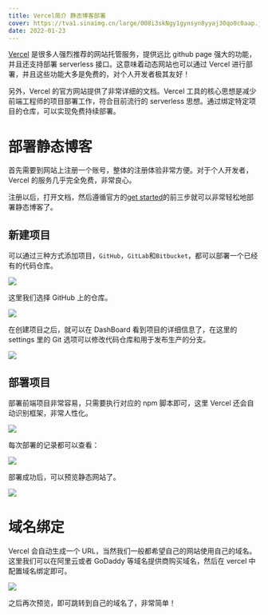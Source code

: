```yaml
---
title: Vercel简介 静态博客部署
cover: https://tva1.sinaimg.cn/large/008i3skNgy1gynsyn8yyaj30qo0c0aap.jpg
date: 2022-01-23
---
```


[Vercel](https://vercel.com/docs) 是很多人强烈推荐的网站托管服务，提供远比 github page 强大的功能，并且还支持部署 serverless 接口。这意味着动态网站也可以通过 Vercel 进行部署，并且这些功能大多是免费的，对个人开发者极其友好！

另外，Vercel 的官方网站提供了非常详细的文档。Vercel 工具的核心思想是减少前端工程师的项目部署工作，符合目前流行的 serverless 思想。通过绑定特定项目的仓库，可以实现免费持续部署。

# 部署静态博客

首先需要到网站上注册一个账号，整体的注册体验非常方便。对于个人开发者，Vercel 的服务几乎完全免费，非常良心。

注册以后，打开文档，然后遵循官方的[get started](https://vercel.com/docs/get-started)的前三步就可以非常轻松地部署静态博客了。

## 新建项目

可以通过三种方式添加项目，`GitHub`，`GitLab`和`Bitbucket`，都可以部署一个已经有的代码仓库。

![](https://tva1.sinaimg.cn/large/008i3skNgy1gynwxyhtw5j317m0j4di9.jpg)

这里我们选择 GitHub 上的仓库。

![](https://tva1.sinaimg.cn/large/008i3skNgy1gynwz807zfj31qg0qktai.jpg)

在创建项目之后，就可以在 DashBoard 看到项目的详细信息了，在这里的 settings 里的 Git 选项可以修改代码仓库和用于发布生产的分支。

![](https://tva1.sinaimg.cn/large/008i3skNgy1gynx1p3ao4j318m0u0jts.jpg)

## 部署项目

部署前端项目非常容易，只需要执行对应的 npm 脚本即可，这里 Vercel 还会自动识别框架，非常人性化。

![](https://tva1.sinaimg.cn/large/008i3skNgy1gynx4pjyvij31430u0dii.jpg)

每次部署的记录都可以查看：

![](https://tva1.sinaimg.cn/large/008i3skNgy1gynx5zw8t4j31jw0u0diw.jpg)

部署成功后，可以预览静态网站了。

![](https://tva1.sinaimg.cn/large/008i3skNgy1gynx7ltohcj31ns06emxj.jpg)

# 域名绑定

Vercel 会自动生成一个 URL，当然我们一般都希望自己的网站使用自己的域名。这里我们可以在阿里云或者 GoDaddy 等域名提供商购买域名，然后在 vercel 中配置域名绑定即可。

![](https://tva1.sinaimg.cn/large/008i3skNgy1gynxg28gjcj31hj0u0whf.jpg)

之后再次预览，即可跳转到自己的域名了，非常简单！
